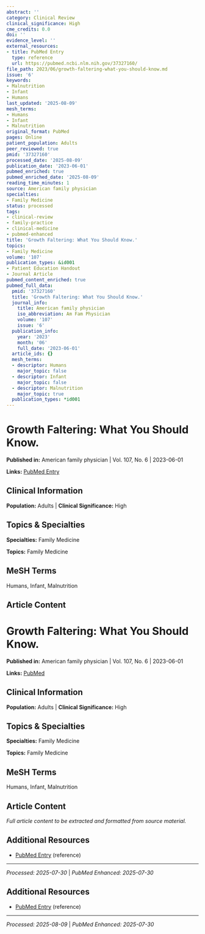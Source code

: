 ```yaml
---
abstract: ''
category: Clinical Review
clinical_significance: High
cme_credits: 0.0
doi: ''
evidence_level: ''
external_resources:
- title: PubMed Entry
  type: reference
  url: https://pubmed.ncbi.nlm.nih.gov/37327160/
file_path: 2023/06/growth-faltering-what-you-should-know.md
issue: '6'
keywords:
- Malnutrition
- Infant
- Humans
last_updated: '2025-08-09'
mesh_terms:
- Humans
- Infant
- Malnutrition
original_format: PubMed
pages: Online
patient_population: Adults
peer_reviewed: true
pmid: '37327160'
processed_date: '2025-08-09'
publication_date: '2023-06-01'
pubmed_enriched: true
pubmed_enriched_date: '2025-08-09'
reading_time_minutes: 1
source: American family physician
specialties:
- Family Medicine
status: processed
tags:
- clinical-review
- family-practice
- clinical-medicine
- pubmed-enhanced
title: 'Growth Faltering: What You Should Know.'
topics:
- Family Medicine
volume: '107'
publication_types: &id001
- Patient Education Handout
- Journal Article
pubmed_content_enriched: true
pubmed_full_data:
  pmid: '37327160'
  title: 'Growth Faltering: What You Should Know.'
  journal_info:
    title: American family physician
    iso_abbreviation: Am Fam Physician
    volume: '107'
    issue: '6'
  publication_info:
    year: '2023'
    month: '06'
    full_date: '2023-06-01'
  article_ids: {}
  mesh_terms:
  - descriptor: Humans
    major_topic: false
  - descriptor: Infant
    major_topic: false
  - descriptor: Malnutrition
    major_topic: true
  publication_types: *id001
---
```


# Growth Faltering: What You Should Know.

**Published in:** American family physician | Vol. 107, No. 6 | 2023-06-01

**Links:** [PubMed Entry](https://pubmed.ncbi.nlm.nih.gov/37327160/)

## Clinical Information

**Population:** Adults | **Clinical Significance:** High

## Topics & Specialties

**Specialties:** Family Medicine

**Topics:** Family Medicine

## MeSH Terms

Humans, Infant, Malnutrition

## Article Content

# Growth Faltering: What You Should Know.

**Published in:** American family physician | Vol. 107, No. 6 | 2023-06-01

**Links:** [PubMed](https://pubmed.ncbi.nlm.nih.gov/37327160/)

## Clinical Information

**Population:** Adults | **Clinical Significance:** High

## Topics & Specialties

**Specialties:** Family Medicine

**Topics:** Family Medicine

## MeSH Terms

Humans, Infant, Malnutrition

## Article Content

*Full article content to be extracted and formatted from source material.*

## Additional Resources

- [PubMed Entry](https://pubmed.ncbi.nlm.nih.gov/37327160/) (reference)

---

*Processed: 2025-07-30* | *PubMed Enhanced: 2025-07-30*

## Additional Resources

- [PubMed Entry](https://pubmed.ncbi.nlm.nih.gov/37327160/) (reference)

---

*Processed: 2025-08-09* | *PubMed Enhanced: 2025-07-30*
